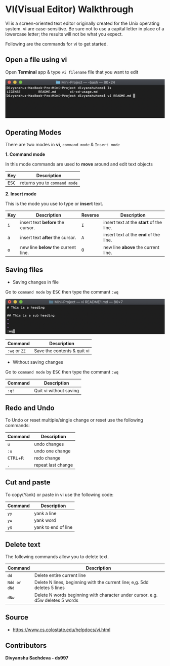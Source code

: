# VI(Visual Editor) Walkthrough

VI is a screen-oriented text editor originally created for the Unix operating system. 
vi are case-sensitive. Be sure not to use a capital letter in place of a lowercase letter; the results will not be what you expect.

Following are the commands for vi to get started.

## Open a file using vi

Open **Terminal** app & type `vi filename` file that you want to edit

![Image of opening a file in vi](https://github.com/ds997/mini_project1/blob/master/resources/Enable-vi-mode.png)


## Operating Modes

There are two modes in **vi**, `command mode` & `Insert mode`

**1. Command mode**

In this mode commands are used to **move** around and edit text objects

| Key | Description |
| ------ | ----------- |
| <kbd>ESC</kbd> | returns you to `command mode` |

**2. Insert mode**

This is the mode you use to type or **insert** text.


| Key | Description | Reverse | Description |
| ------ | ----------- | ----------- | ----------- |
| <kbd>i</kbd> | insert text **before** the cursor. | <kbd>I</kbd> | insert text at the **start** of the line. |
| <kbd>a</kbd> | insert text **after** the cursor. | <kbd>A</kbd> | insert text at the **end** of the line. |
| <kbd>o</kbd> | new line **below** the current line. | <kbd>O</kbd> | new line **above** the current line. |


## Saving files

* Saving changes in file

Go to `command mode` by <kbd>ESC</kbd> then type the commant `:wq`

![Image of write and quit in vi](https://github.com/ds997/mini_project1/blob/master/resources/write-quit-vi.png)


| Command | Description |
| ------ | ----------- |
| `:wq` or `ZZ` | Save the contents & quit vi |

* Without saving changes

Go to `command mode` by <kbd>ESC</kbd> then type the commant `:wq`   

| Command | Description |
| ------ | ----------- |
| `:q!` | Quit vi without saving |


## Redo and Undo

To Undo or reset multiple/single change or reset use the following commands:

| Command | Description |
| ------ | ----------- |
| `u` | undo changes |
| `:u` | undo one change |
| <kbd>CTRL</kbd>+<kbd>R</kbd> | redo change |
| `.` | repeat last change |


## Cut and paste

To copy(Yank) or paste in vi use the following code:

| Command | Description |
| ------ | ----------- |
| `yy` | yank a line |
| `yw` | yank word |
| `y$` | yank to end of line |


## Delete text

The following commands allow you to delete text.

| Command        | Description |
| -----------   | ----------- |
| `dd`  | Delete entire current line |
| `Ndd or dNd`  | Delete N lines, beginning with the current line; e,g. 5dd deletes 5 lines |
| `dNw`   | Delete N words beginning with character under cursor. e.g. d5w deletes 5 words |


## Source
 
 * https://www.cs.colostate.edu/helpdocs/vi.html

## Contributors
**Divyanshu Sachdeva - ds997**
